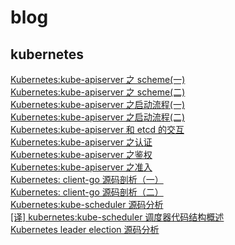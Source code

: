 # blog

## kubernetes
[Kubernetes:kube-apiserver 之 scheme(一)](./kubernetes/Kubernetes:kube-apiserver%20之%20scheme(一).md)  
[Kubernetes:kube-apiserver 之 scheme(二)](./kubernetes/Kubernetes:kube-apiserver%20之%20scheme(二).md)  
[Kubernetes:kube-apiserver 之启动流程(一)](./kubernetes/Kubernetes:kube-apiserver%20之启动流程(一).md)  
[Kubernetes:kube-apiserver 之启动流程(二)](./kubernetes/Kubernetes:kube-apiserver%20之启动流程(二).md)  
[Kubernetes:kube-apiserver 和 etcd 的交互](./kubernetes/Kubernetes:kube-apiserver%20和%20etcd%20的交互.md)  
[Kubernetes:kube-apiserver 之认证](./kubernetes/Kubernetes:kube-apiserver%20之认证.md)  
[Kubernetes:kube-apiserver 之鉴权](./kubernetes/Kubernetes:kube-apiserver%20之鉴权.md)  
[Kubernetes:kube-apiserver 之准入](./kubernetes/Kubernetes:kube-apiserver%20之准入.md)  
[Kubernetes: client-go 源码剖析（一）](./kubernetes/Kubernetes:%20client-go%20源码剖析（一）.md)  
[Kubernetes: client-go 源码剖析（二）](./kubernetes/Kubernetes:%20client-go%20源码剖析（二）.md)  
[Kubernetes:kube-scheduler 源码分析](./kubernetes/Kubernetes:kube-scheduler%20源码分析.md)  
[[译] kubernetes:kube-scheduler 调度器代码结构概述](./kubernetes/[译]%20kubernetes:kube-scheduler%20调度器代码结构概述.md)  
[Kubernetes leader election 源码分析](./kubernetes/Kubernetes%20leader%20election%20源码分析.md)  
